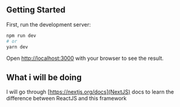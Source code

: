 ## Getting Started

First, run the development server:

```bash
npm run dev
# or
yarn dev
```

Open [http://localhost:3000](http://localhost:3000) with your browser to see the result.


## What i will be doing 

I will go through [https://nextjs.org/docs](NextJS) docs to learn the difference between ReactJS and this framework